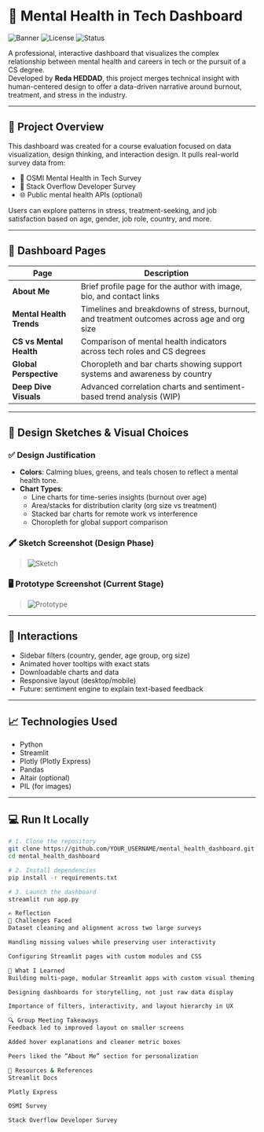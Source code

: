 # 🧠 Mental Health in Tech Dashboard

![Banner](https://img.shields.io/badge/Built%20With-Streamlit-blue?style=flat&logo=streamlit)
![License](https://img.shields.io/badge/License-MIT-green)
![Status](https://img.shields.io/badge/Status-Active-brightgreen)

A professional, interactive dashboard that visualizes the complex relationship between mental health and careers in tech or the pursuit of a CS degree.  
Developed by **Reda HEDDAD**, this project merges technical insight with human-centered design to offer a data-driven narrative around burnout, treatment, and stress in the industry.

---

## 🧩 Project Overview

This dashboard was created for a course evaluation focused on data visualization, design thinking, and interaction design. It pulls real-world survey data from:

- 📄 OSMI Mental Health in Tech Survey
- 📄 Stack Overflow Developer Survey
- 🌐 Public mental health APIs (optional)

Users can explore patterns in stress, treatment-seeking, and job satisfaction based on age, gender, job role, country, and more.

---

## 🧭 Dashboard Pages

| Page | Description |
|------|-------------|
| **About Me** | Brief profile page for the author with image, bio, and contact links |
| **Mental Health Trends** | Timelines and breakdowns of stress, burnout, and treatment outcomes across age and org size |
| **CS vs Mental Health** | Comparison of mental health indicators across tech roles and CS degrees |
| **Global Perspective** | Choropleth and bar charts showing support systems and awareness by country |
| **Deep Dive Visuals** | Advanced correlation charts and sentiment-based trend analysis (WIP) |

---

## 🎨 Design Sketches & Visual Choices

### ✅ Design Justification

- **Colors**: Calming blues, greens, and teals chosen to reflect a mental health tone.
- **Chart Types**:
  - Line charts for time-series insights (burnout over age)
  - Area/stacks for distribution clarity (org size vs treatment)
  - Stacked bar charts for remote work vs interference
  - Choropleth for global support comparison

### 🖍 Sketch Screenshot (Design Phase)
> ![Sketch](assets/sketch_placeholder.png)

### 🖥️ Prototype Screenshot (Current Stage)
> ![Prototype](assets/prototype_placeholder.png)

---

## 🔁 Interactions

- Sidebar filters (country, gender, age group, org size)
- Animated hover tooltips with exact stats
- Downloadable charts and data
- Responsive layout (desktop/mobile)
- Future: sentiment engine to explain text-based feedback

---

## 📈 Technologies Used

- Python
- Streamlit
- Plotly (Plotly Express)
- Pandas
- Altair (optional)
- PIL (for images)

---

## 💻 Run It Locally

```bash
# 1. Clone the repository
git clone https://github.com/YOUR_USERNAME/mental_health_dashboard.git
cd mental_health_dashboard

# 2. Install dependencies
pip install -r requirements.txt

# 3. Launch the dashboard
streamlit run app.py

✍️ Reflection
🤔 Challenges Faced
Dataset cleaning and alignment across two large surveys

Handling missing values while preserving user interactivity

Configuring Streamlit pages with custom modules and CSS

🧠 What I Learned
Building multi-page, modular Streamlit apps with custom visual theming

Designing dashboards for storytelling, not just raw data display

Importance of filters, interactivity, and layout hierarchy in UX

🔍 Group Meeting Takeaways
Feedback led to improved layout on smaller screens

Added hover explanations and cleaner metric boxes

Peers liked the “About Me” section for personalization

🔗 Resources & References
Streamlit Docs

Plotly Express

OSMI Survey

Stack Overflow Developer Survey

